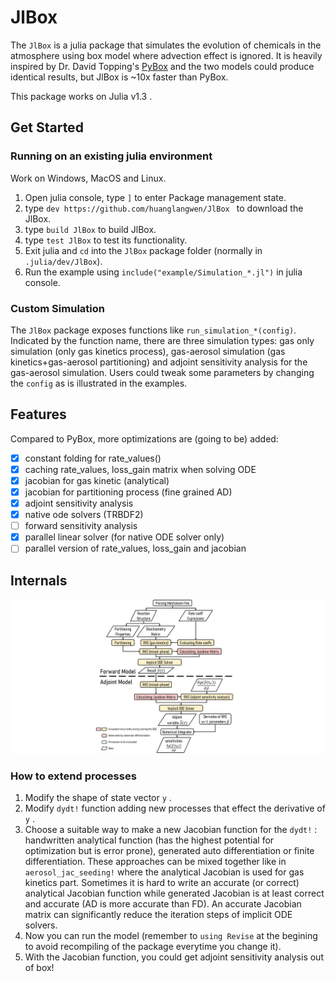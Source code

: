 # JlBox

The `JlBox` is a julia package that simulates the evolution of chemicals in the atmosphere using
box model where advection effect is ignored. It is heavily inspired by Dr. David Topping's [PyBox]
and the two models could produce identical results, but JlBox is ~10x faster than PyBox.

This package works on Julia v1.3 .

## Get Started

### Running on an existing julia environment
Work on Windows, MacOS and Linux.
1. Open julia console, type `]` to enter Package management state.
2. type `dev https://github.com/huanglangwen/JlBox ` to download the JlBox.
3. type `build JlBox` to build JlBox.
4. type `test JlBox` to test its functionality.
5. Exit julia and `cd` into the `JlBox` package folder (normally in `.julia/dev/JlBox`).
6. Run the example using `include("example/Simulation_*.jl")` in julia console.

### Custom Simulation
The `JlBox` package exposes functions like `run_simulation_*(config)`. Indicated by the function
name, there are three simulation types: gas only simulation (only gas kinetics process), gas-aerosol simulation (gas kinetics+gas-aerosol partitioning) and adjoint sensitivity analysis for the gas-aerosol
simulation. Users could tweak some parameters by changing the `config` as is illustrated in the examples.

## Features
Compared to PyBox, more optimizations are (going to be) added:
- [x] constant folding for rate_values()
- [x] caching rate_values, loss_gain matrix when solving ODE
- [x] jacobian for gas kinetic (analytical)
- [x] jacobian for partitioning process (fine grained AD)
- [x] adjoint sensitivity analysis
- [x] native ode solvers (TRBDF2)
- [ ] forward sensitivity analysis
- [x] parallel linear solver (for native ODE solver only)
- [ ] parallel version of rate_values, loss_gain and jacobian

## Internals
![Structure](docs/Structure.png)

### How to extend processes
1. Modify the shape of state vector `y` .
2. Modify `dydt!` function adding new processes that effect the derivative of `y` .
3. Choose a suitable way to make a new Jacobian function for the `dydt!` : handwritten analytical function (has the highest potential for optimization but is error prone), generated auto differentiation or finite differentiation. These approaches can be mixed together like in `aerosol_jac_seeding!` where the analytical Jacobian is used for gas kinetics part. Sometimes it is hard to write an accurate (or correct) analytical Jacobian function while generated Jacobian is at least correct and accurate (AD is more accurate than FD). An accurate Jacobian matrix can significantly reduce the iteration steps of implicit ODE solvers.
4. Now you can run the model (remember to `using Revise` at the begining to avoid recompiling of the package everytime you change it).
4. With the Jacobian function, you could get adjoint sensitivity analysis out of box!

[PyBox]: https://github.com/loftytopping/PyBox
